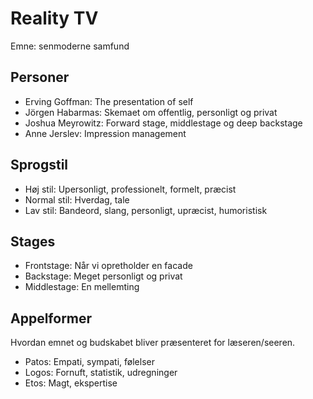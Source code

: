 
# Reality TV

Emne: senmoderne samfund

## Personer

- Erving Goffman: The presentation of self
- Jörgen Habarmas: Skemaet om offentlig, personligt og privat
- Joshua Meyrowitz: Forward stage, middlestage og deep backstage
- Anne Jerslev: Impression management

## Sprogstil

- Høj stil: Upersonligt, professionelt, formelt, præcist
- Normal stil: Hverdag, tale
- Lav stil: Bandeord, slang, personligt, upræcist, humoristisk

## Stages

- Frontstage: Når vi opretholder en facade
- Backstage: Meget personligt og privat
- Middlestage: En mellemting


## Appelformer

Hvordan emnet og budskabet bliver præsenteret for læseren/seeren.

- Patos: Empati, sympati, følelser
- Logos: Fornuft, statistik, udregninger
- Etos: Magt, ekspertise



